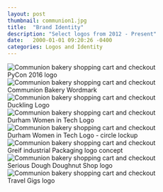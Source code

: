 ```yaml
---
layout: post
thumbnail: communion1.jpg
title:  "Brand Identity"
description: "Select logos from 2012 - Present"
date:   2000-01-01 09:20:26 -0400
categories: Logos and Identity
---
```

<div>
  <img src="/assets/img/projects/thumbnails/communion-app-shopping-cart-checkout.jpeg" alt="Communion bakery shopping cart and checkout">
</div>
PyCon 2016 logo

<div>
  <img src="/assets/img/projects/thumbnails/communion-app-shopping-cart-checkout.jpeg" alt="Communion bakery shopping cart and checkout">
</div>
Communion Bakery Wordmark

<div>
  <img src="/assets/img/projects/thumbnails/communion-app-shopping-cart-checkout.jpeg" alt="Communion bakery shopping cart and checkout">
</div>
Duckling Logo

<div>
  <img src="/assets/img/projects/thumbnails/communion-app-shopping-cart-checkout.jpeg" alt="Communion bakery shopping cart and checkout">
</div>
Durham Women in Tech Logo

<div>
  <img src="/assets/img/projects/thumbnails/communion-app-shopping-cart-checkout.jpeg" alt="Communion bakery shopping cart and checkout">
</div>
Durham Women in Tech Logo - circle lockup

<div>
  <img src="/assets/img/projects/thumbnails/communion-app-shopping-cart-checkout.jpeg" alt="Communion bakery shopping cart and checkout">
</div>
Greif industrial Packaging logo concept

<div>
  <img src="/assets/img/projects/thumbnails/communion-app-shopping-cart-checkout.jpeg" alt="Communion bakery shopping cart and checkout">
</div>
Serious Dough Doughnut Shop logo

<div>
  <img src="/assets/img/projects/thumbnails/communion-app-shopping-cart-checkout.jpeg" alt="Communion bakery shopping cart and checkout">
</div>
Travel Gigs logo
